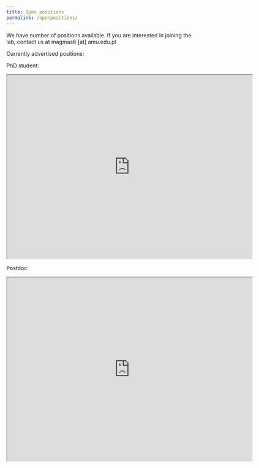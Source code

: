 ```yaml
---
title: Open positions
permalink: /openpositions/
---
```


We have number of positions available. If you are interested in joining the lab, contact us at magmas6 [at] amu.edu.pl

Currently advertised positions:

PhD student:

<iframe src="https://drive.google.com/file/d/1TigQdXk7uFDKflGPPBTO1Q0QdRiu6gJc/preview" width="640" height="480" allow="autoplay"></iframe>


Postdoc:

<iframe src="https://drive.google.com/file/d/1sSD6o86yc8FqzBVxa2Rz52Jo1lW7h0nu/preview" width="640" height="480" allow="autoplay"></iframe>
